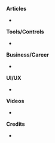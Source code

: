 **Articles**

* 

**Tools/Controls**

*

**Business/Career**

* 

**UI/UX**

* 

**Videos**

* 

**Credits**

* 
